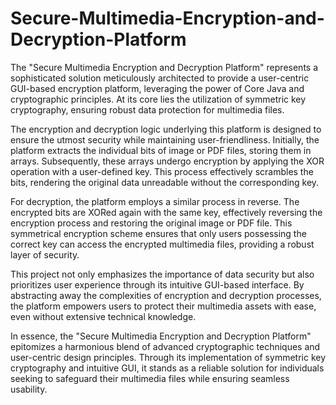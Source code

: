 # Secure-Multimedia-Encryption-and-Decryption-Platform
The "Secure Multimedia Encryption and Decryption Platform" represents a sophisticated solution meticulously architected to provide a user-centric GUI-based encryption platform, leveraging the power of Core Java and cryptographic principles. At its core lies the utilization of symmetric key cryptography, ensuring robust data protection for multimedia files.

The encryption and decryption logic underlying this platform is designed to ensure the utmost security while maintaining user-friendliness. Initially, the platform extracts the individual bits of image or PDF files, storing them in arrays. Subsequently, these arrays undergo encryption by applying the XOR operation with a user-defined key. This process effectively scrambles the bits, rendering the original data unreadable without the corresponding key.

For decryption, the platform employs a similar process in reverse. The encrypted bits are XORed again with the same key, effectively reversing the encryption process and restoring the original image or PDF file. This symmetrical encryption scheme ensures that only users possessing the correct key can access the encrypted multimedia files, providing a robust layer of security.

This project not only emphasizes the importance of data security but also prioritizes user experience through its intuitive GUI-based interface. By abstracting away the complexities of encryption and decryption processes, the platform empowers users to protect their multimedia assets with ease, even without extensive technical knowledge.

In essence, the "Secure Multimedia Encryption and Decryption Platform" epitomizes a harmonious blend of advanced cryptographic techniques and user-centric design principles. Through its implementation of symmetric key cryptography and intuitive GUI, it stands as a reliable solution for individuals seeking to safeguard their multimedia files while ensuring seamless usability.





